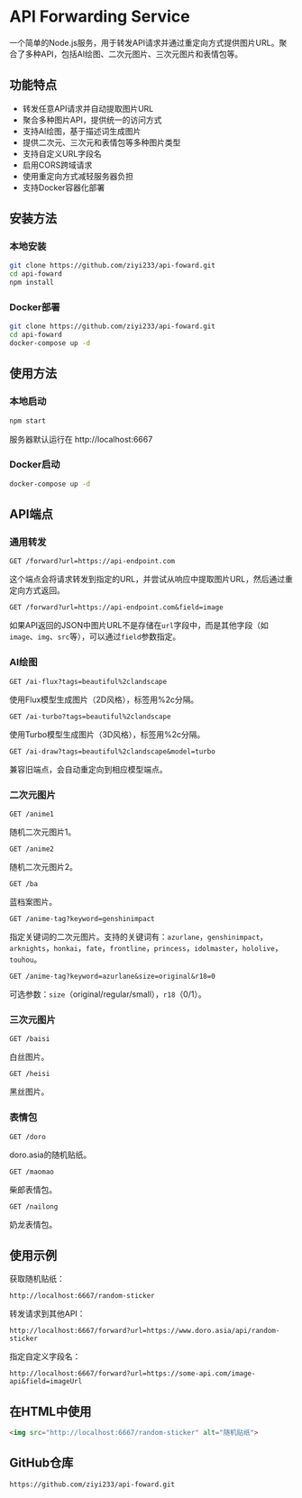 # API Forwarding Service

一个简单的Node.js服务，用于转发API请求并通过重定向方式提供图片URL。聚合了多种API，包括AI绘图、二次元图片、三次元图片和表情包等。

## 功能特点

- 转发任意API请求并自动提取图片URL
- 聚合多种图片API，提供统一的访问方式
- 支持AI绘图，基于描述词生成图片
- 提供二次元、三次元和表情包等多种图片类型
- 支持自定义URL字段名
- 启用CORS跨域请求
- 使用重定向方式减轻服务器负担
- 支持Docker容器化部署

## 安装方法

### 本地安装

```bash
git clone https://github.com/ziyi233/api-foward.git
cd api-foward
npm install
```

### Docker部署

```bash
git clone https://github.com/ziyi233/api-foward.git
cd api-foward
docker-compose up -d
```

## 使用方法

### 本地启动

```bash
npm start
```

服务器默认运行在 http://localhost:6667

### Docker启动

```bash
docker-compose up -d
```

## API端点

### 通用转发

```http
GET /forward?url=https://api-endpoint.com
```

这个端点会将请求转发到指定的URL，并尝试从响应中提取图片URL，然后通过重定向方式返回。

```http
GET /forward?url=https://api-endpoint.com&field=image
```

如果API返回的JSON中图片URL不是存储在`url`字段中，而是其他字段（如`image`、`img`、`src`等），可以通过`field`参数指定。

### AI绘图

```http
GET /ai-flux?tags=beautiful%2clandscape
```

使用Flux模型生成图片（2D风格），标签用%2c分隔。

```http
GET /ai-turbo?tags=beautiful%2clandscape
```

使用Turbo模型生成图片（3D风格），标签用%2c分隔。

```http
GET /ai-draw?tags=beautiful%2clandscape&model=turbo
```

兼容旧端点，会自动重定向到相应模型端点。

### 二次元图片

```http
GET /anime1
```

随机二次元图片1。

```http
GET /anime2
```

随机二次元图片2。

```http
GET /ba
```

蓝档案图片。

```http
GET /anime-tag?keyword=genshinimpact
```

指定关键词的二次元图片。支持的关键词有：`azurlane`，`genshinimpact`，`arknights`，`honkai`，`fate`，`frontline`，`princess`，`idolmaster`，`hololive`，`touhou`。

```http
GET /anime-tag?keyword=azurlane&size=original&r18=0
```

可选参数：`size`（original/regular/small），`r18`（0/1）。

### 三次元图片

```http
GET /baisi
```

白丝图片。

```http
GET /heisi
```

黑丝图片。

### 表情包

```http
GET /doro
```

doro.asia的随机贴纸。

```http
GET /maomao
```

柴郎表情包。

```http
GET /nailong
```

奶龙表情包。

## 使用示例

获取随机贴纸：

```http
http://localhost:6667/random-sticker
```

转发请求到其他API：

```http
http://localhost:6667/forward?url=https://www.doro.asia/api/random-sticker
```

指定自定义字段名：

```http
http://localhost:6667/forward?url=https://some-api.com/image-api&field=imageUrl
```

## 在HTML中使用

```html
<img src="http://localhost:6667/random-sticker" alt="随机贴纸">
```

## GitHub仓库

```text
https://github.com/ziyi233/api-foward.git
```
